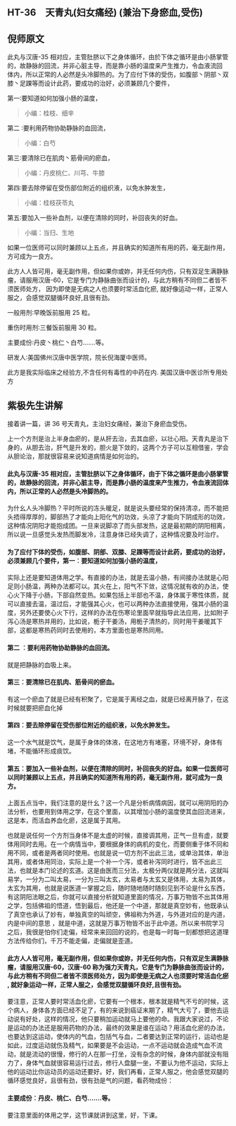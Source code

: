 ## HT-36　天青丸(妇女痛经) (兼治下身瘀血,受伤)

## 倪师原文

此丸与汉唐-35 相对应，主管肚脐以下之身体循环，由於下体之循环是由小肠掌管的，故静脉的回流，并非心脏主导，而是靠小肠的温度来产生推力，令血液流回 体内，所以正常的人必然是头冷脚热的。为了应付下体的受伤，如腹部丶阴部丶双膝丶足踝等而设计此药，要成功的治好，必须兼顾几个要件，

第一∶要知道如何加强小肠的温度，

> 小编：桂枝、细辛

第二 ∶要利用药物协助静脉的血回流，

> 小编：白芍

第三∶要清除已在肌肉丶筋骨间的瘀血，

> 小编：丹皮桃仁、川芎、牛膝

第四∶要去除停留在受伤部位附近的组织液，以免水肿发生，

> 小编：桂枝茯苓丸

第五∶要加入一些补血剂，以便在清除的同时，补回丧失的好血。

> 小编：当归、生地

如果一位医师可以同时兼顾以上五点，并且确实的知道所有用的药，毫无副作用，方可成为一良方。

此方人人皆可用，毫无副作用，但如果你或妳，并无任何内伤，只有双足生满静脉瘤，请服用汉唐-60，它是专门为静脉曲张而设计的，与此方稍有不同但二者皆不须医师处方， 因为即使是无病之人也须要时常活血化瘀, 就好像运动一样，正常人服之，会感觉双腿循环良好,且很有劲。

一般用剂∶早晚饭前服用 25 粒。

重伤时用剂∶三餐饭前服用 30 粒。

主要成份∶丹皮丶桃仁丶白芍…….等。

研发人∶美国佛州汉唐中医学院，院长倪海厦中医师。

此方是我实际临床之经验方,不含任何有毒性的中药在内. 美国汉唐中医诊所专用处方

## 紫极先生讲解

接着讲一篇，讲 36 号天青丸，主治妇女痛经，兼治下身瘀血受伤。

上一个方剂是治上半身血瘀的，是从肝去治，去其血瘀，以壮心阳。天青丸是治下身的，从胆去治，肝气是升发的，胆火是下敛的，这两个方子可以互相借鉴，学会从胆论治，那就很容易来说知道病情是如何治的。

#### 此丸与汉唐-35 相对应，主管肚脐以下之身体循环，由于下体之循环是由小肠掌管的，故静脉的回流，并非心脏主导，而是靠小肠的温度来产生推力，令血液流回体内，所以正常的人必然是头冷脚热的。

为什幺人头冷脚热？平时所说的冻头暖足，就是说头要经常的保持清凉，而不能把头捂得厚厚的，脚部热了才能向上阳化气的功效，头凉了才能向下阴成形的功效，这种情况阴阳才能抱成团。一旦来说脚凉了而头部发热，这是最初期的阴阳相离，所以说一旦感觉头发热而脚发冷，注意身体已经失调了，这种情况要及时治疗。

#### 为了应付下体的受伤，如腹部、阴部、双膝、足踝等而设计此药，要成功的治好，必须兼顾几个要件，第一︰要知道如何加强小肠的温度，

实际上还是要知道体用之学。有直接的办法，就是去温小肠，有间接办法就是心阳足则小肠温，两种办法都可以。其火在上，阳气不下敛，这情况就有收的办法，使心火下降于小肠，下部自然变热。如果包括上半部也不温，身体属于寒性体质，就可以直接去温，温过后，才能强其心火，也可以两种办法直接使用，强其小肠的温度，另外还要使心火下行，这样的办法在伤寒论里面早就指导此法应用，比如附子泻心汤是寒热并用的，比如说，栀子干姜汤，用栀子清热的，同时用干姜暖其下部，这都是寒热药同时去使用的，本方里面也是寒热同用。

#### 第二 ︰要利用药物协助静脉的血回流。

就是把静脉的血吸上来。

#### 第三︰要清除已在肌肉、筋骨间的瘀血。

有这一个瘀血了就是已经有积聚了，它是属于离经之血，就是已经离开脉了，在这时候就要把瘀血化掉

#### 第四︰要去除停留在受伤部位附近的组织液，以免水肿发生。

这一个水气就是饮气，是属于身体的体液，在这地方有堵塞，环境不好，身体有堵，不能循环形成痰饮。

#### 第五︰要加入一些补血剂，以便在清除的同时，补回丧失的好血。如果一位医师可以同时兼顾以上五点，并且确实的知道所有用的药，毫无副作用，就可成为一良方。

上面五点当中，我们注意的是什幺？这一个凡是分析病情病因，就可以用阴阳的办法分析，也要用到体用之学，在这个里面，以其增加小肠的温度使其血回流进来，这是本，而活血养血化瘀，这是属于其用。

也就是说任何一个方剂当身体不是太虚的时候，直接调其用，正气一旦有虚，就要体用同时去用。在一个病情当中，要根据身体的病机的变化，而要侧重于体不同和用不同，或者是两者同时使用。也就是说一切方剂不出此三法，或单治其体，单治其用，或者体用同治，实际上是一个补一个泻，或者补泻同时进行，皆不出此三法，也就是本门论述的玄道。这是由医而三分法，太极分两仪就是两分法，这就叫易学，一分为二叫太易，一分为三叫太玄，太易者与太玄又是体用，太易为其体，太玄为其用，也就是说医道一掌握之后，随时随地随时随刻见到不论是什幺东西，有这阴阳法眼之后，你就可以直接分析就知道里面的情况，万事万物皆不出其体用之学，包括佛祖的悟道，悟到最后，他还是一个中道，那就是真空妙有，他既承认了真空也承认了妙有，单独真空的叫顽空，佛祖称为外道，与外道对应的是内道，内是中间的意思 ，就是中道，这就是万事万物皆不出于此中道。所以来书院学习之后，我很是怕你们走偏，经常来来回回的说的，也是每一时每一刻都想把这道理方法传给你们，千万不能走偏，走偏就是歪道。

#### 此方人人皆可用，毫无副作用，但如果你或妳，并无任何内伤，只有双足生满静脉瘤，请服用汉唐-60，汉唐-60 称为强力天青丸，它是专门为静脉曲张而设计的，与此方稍有不同但二者皆不须医师处方，因为即使是无病之人也须要时常活血化瘀 , 就好象运动一样，正常人服之，会感觉双腿循环良好,且很有劲。

要注意，正常人要时常活血化瘀，它要有一个根本，根本就是精气不亏的时候，这个病人，身体各方面已经不足了，有的来说到癌证末期了，精气大亏了，要他去运动说有好处，这样的情况，他只要稍加运动就马上要他的命。我跟大家说过，不论是运动的办法还是服用药物的办法，最终的效果是谁在运动？用活血化瘀的办法，也要达到这运动，使体内的气血，包括气与血，二者要达到正常的运行，运动也是如此，过度运动就伤及精气，如果要是不会运动，一点不运动就会造成气血不流动，就是流动的很慢，修行的人在那一打坐，没有杂念的时候，身体内部就没有阻力了，身体气血就很容易运行过去，修行人盘腿一坐，不要认为他不运动，实际上他的运动比你运动员的运动还要好。好，我们再看，正常人服之，他会感觉双腿的循环感觉良好，且很有劲，很有劲是气的问题，看药物成份：

#### 主要成份︰丹皮、桃仁、白芍…….等。

要注意里面的体用之学，这节课就讲到这里，好，下课。